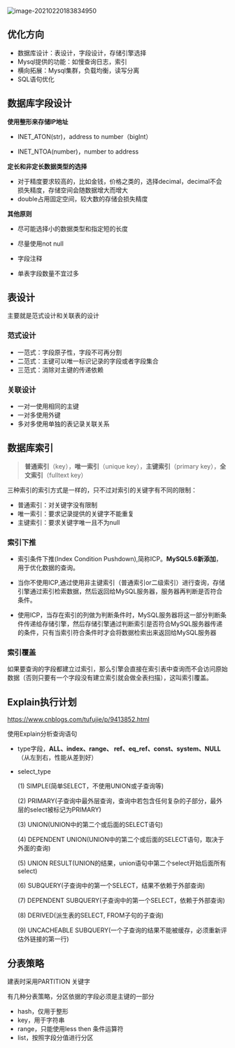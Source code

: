 ![image-20210220183834950](https://gitee.com/Vanni/pic-bed/raw/master/img/image-20210220183834950.png)

## 优化方向

- 数据库设计：表设计，字段设计，存储引擎选择
- Mysql提供的功能：如慢查询日志，索引
- 横向拓展：Mysql集群，负载均衡，读写分离
- SQL语句优化

## 数据库字段设计

**使用整形来存储IP地址**

- INET_ATON(str)，address to number（bigInt）

- INET_NTOA(number)，number to address

**定长和非定长数据类型的选择**

- 对于精度要求较高的，比如金钱，价格之类的，选择decimal，decimal不会损失精度，存储空间会随数据增大而增大
- double占用固定空间，较大数的存储会损失精度

**其他原则**

- 尽可能选择小的数据类型和指定短的长度

- 尽量使用not null
- 字段注释
- 单表字段数量不宜过多

## 表设计

主要就是范式设计和关联表的设计

### 范式设计

- 一范式：字段原子性，字段不可再分割
- 二范式：主键可以唯一标识记录的字段或者字段集合
- 三范式：消除对主键的传递依赖



### 关联设计

- 一对一使用相同的主键
- 一对多使用外键
- 多对多使用单独的表记录关联关系



## 数据库索引

>  **普通索引**（key），**唯一索引**（unique key），**主键索引**（primary key），**全文索引**（fulltext key） 

 三种索引的索引方式是一样的，只不过对索引的关键字有不同的限制： 

-  普通索引：对关键字没有限制 
-  唯一索引：要求记录提供的关键字不能重复 
-  主键索引：要求关键字唯一且不为null



### 索引下推

- 索引条件下推(Index Condition Pushdown),简称ICP。**MySQL5.6新添加**，用于优化数据的查询。

- 当你不使用ICP,通过使用非主键索引（普通索引or二级索引）进行查询，存储引擎通过索引检索数据，然后返回给MySQL服务器，服务器再判断是否符合条件。
- 使用ICP，当存在索引的列做为判断条件时，MySQL服务器将这一部分判断条件传递给存储引擎，然后存储引擎通过判断索引是否符合MySQL服务器传递的条件，只有当索引符合条件时才会将数据检索出来返回给MySQL服务器



### 索引覆盖

如果要查询的字段都建立过索引，那么引擎会直接在索引表中查询而不会访问原始数据（否则只要有一个字段没有建立索引就会做全表扫描），这叫索引覆盖。



## Explain执行计划

https://www.cnblogs.com/tufujie/p/9413852.html

使用Explain分析查询语句

- type字段，**ALL、index、range、 ref、eq_ref、const、system、NULL**（从左到右，性能从差到好）

- select_type

  (1) SIMPLE(简单SELECT，不使用UNION或子查询等)

  (2) PRIMARY(子查询中最外层查询，查询中若包含任何复杂的子部分，最外层的select被标记为PRIMARY)

  (3) UNION(UNION中的第二个或后面的SELECT语句)

  (4) DEPENDENT UNION(UNION中的第二个或后面的SELECT语句，取决于外面的查询)

  (5) UNION RESULT(UNION的结果，union语句中第二个select开始后面所有select)

  (6) SUBQUERY(子查询中的第一个SELECT，结果不依赖于外部查询)

  (7) DEPENDENT SUBQUERY(子查询中的第一个SELECT，依赖于外部查询)

  (8) DERIVED(派生表的SELECT, FROM子句的子查询)

  (9) UNCACHEABLE SUBQUERY(一个子查询的结果不能被缓存，必须重新评估外链接的第一行)

## 分表策略



建表时采用PARTITION 关键字

有几种分表策略，分区依据的字段必须是主键的一部分

- hash，仅用于整形
- key，用于字符串
- range，只能使用less then 条件运算符
- list，按照字段分值进行分区